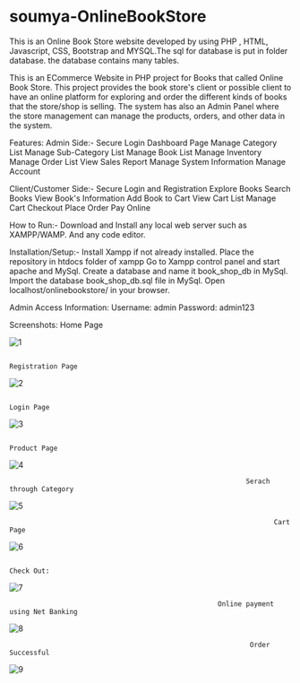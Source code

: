 # soumya-OnlineBookStore
This is an Online Book Store website developed by using PHP , HTML, Javascript, CSS, Bootstrap and MYSQL.The sql for database is put in folder database. the database contains many tables.

This is an ECommerce Website in PHP project for Books that called Online Book Store. 
This project provides the book store's client or possible client to have an online platform for exploring and order the different kinds of books that the store/shop is selling. 
The system has also an Admin Panel where the store management can manage the products, orders, and other data in the system.

Features:
Admin Side:-
Secure Login
Dashboard Page
Manage Category List
Manage Sub-Category List
Manage Book List
Manage Inventory
Manage Order List
View Sales Report
Manage System Information
Manage Account

Client/Customer Side:-
Secure Login and Registration
Explore Books
Search Books
View Book's Information
Add Book to Cart
View Cart List
Manage Cart
Checkout
Place Order
Pay Online


How to Run:-
Download and Install any local web server such as XAMPP/WAMP. And any code editor.

Installation/Setup:-
Install Xampp if not already installed. 
Place the repository in htdocs folder of xampp
Go to Xampp control panel and start apache and MySql.
Create a database and name it book_shop_db in MySql.
Import the database book_shop_db.sql file in MySql.
Open localhost/onlinebookstore/ in your browser.

Admin Access Information:
Username: admin
Password: admin123



Screenshots:
                                                                       Home Page
                                                                       
![1](https://user-images.githubusercontent.com/96106720/207078899-ebfb25d5-bc69-4d8c-af71-e3bf1c43c70f.PNG)

                                                                   Registration Page
![2](https://user-images.githubusercontent.com/96106720/207079353-0627c50d-fb47-4568-967e-4b3569fd73f2.png)

                                                                      Login Page
 ![3](https://user-images.githubusercontent.com/96106720/207079470-035fdd63-d459-4dc8-a69f-43ee1a57f873.png)
 
                                                                     Product Page
![4](https://user-images.githubusercontent.com/96106720/207079936-4f372f06-3941-41c2-9d1d-64232d5b8219.PNG)


                                                               Serach through Category
![5](https://user-images.githubusercontent.com/96106720/207080618-6582f64b-448a-4fba-a6ca-339f90787708.PNG)


                                                                      Cart Page
 ![6](https://user-images.githubusercontent.com/96106720/207081387-83fd609d-6475-4001-8e51-d92a08d47f02.PNG)
 

                                                                      Check Out:
![7](https://user-images.githubusercontent.com/96106720/207082341-5b16247f-1d41-4c84-a62a-97aa0685ca6b.png)


                                                        Online payment using Net Banking
![8](https://user-images.githubusercontent.com/96106720/207083506-350587a3-dff2-4afb-96a2-499346826d04.PNG)

                                                                Order Successful
![9](https://user-images.githubusercontent.com/96106720/207083868-28ab76d5-e516-49f4-8892-8a321213a120.png)
                                                                
                                                        
                                                                      
                                                                     
                                                                     
                                                                     



